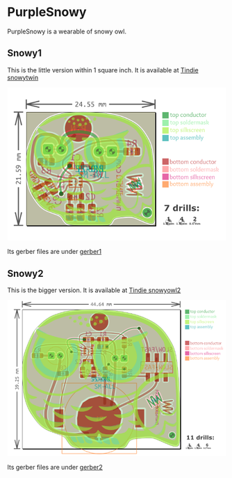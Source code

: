 # PurpleSnowy

PurpleSnowy is a wearable of snowy owl. 

## Snowy1 

This is the little version within 1 square inch.
It is available at [Tindie snowytwin](http://www.tindie.com/products/nwmaker/snowytwin/)

![Snowy1](https://github.com/nwmaker/PurpleSnowy/blob/master/media/snowy1front.png)

Its gerber files are under [gerber1](https://github.com/nwmaker/PurpleSnowy/tree/master/gerber1)

## Snowy2

This is the bigger version.
It is available at [Tindie snowyowl2](http://www.tindie.com/products/nwmaker/snowyowl2/)

![Snowy2](https://github.com/nwmaker/PurpleSnowy/blob/master/media/snowy2front.png)

Its gerber files are under [gerber2](https://github.com/nwmaker/PurpleSnowy/tree/master/gerber2)

